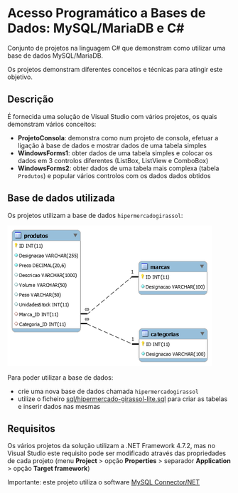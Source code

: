 # Acesso Programático a Bases de Dados: MySQL/MariaDB e C#

Conjunto de projetos na linguagem C# que demonstram como utilizar uma base de dados MySQL/MariaDB.

Os projetos demonstram diferentes conceitos e técnicas para atingir este objetivo.

## Descrição

É fornecida uma solução de Visual Studio com vários projetos, os quais demonstram vários conceitos:
- **ProjetoConsola**: demonstra como num projeto de consola, efetuar a ligação à base de dados e mostrar dados de uma tabela simples
- **WindowsForms1**: obter dados de uma tabela simples e colocar os dados em 3 controlos diferentes (ListBox, ListView e ComboBox)
- **WindowsForms2**: obter dados de uma tabela mais complexa (tabela ```Produtos```) e popular vários controlos com os dados dados obtidos

## Base de dados utilizada

Os projetos utilizam a base de dados ```hipermercadogirassol```:

<img src="imagens/base-dados.png">

Para poder utilizar a base de dados:
- crie uma nova base de dados chamada ```hipermercadogirassol```
- utilize o ficheiro <a href="sql/hipermercado-girassol-lite.sql">sql/hipermercado-girassol-lite.sql</a> para criar as tabelas e inserir dados nas mesmas 

## Requisitos
Os vários projetos da solução utilizam a .NET Framework 4.7.2, mas no Visual Studio este requisito pode ser modificado através das propriedades de cada projeto (menu **Project** &gt; opção **Properties** &gt; separador **Application** &gt; opção **Target framework**)

Importante: este projeto utiliza o software <a href="https://dev.mysql.com/doc/connector-net/en/connector-net-installation.html">MySQL Connector/NET</a>